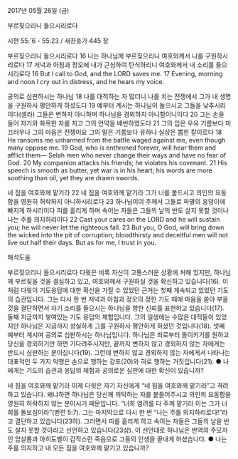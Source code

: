 2017년 05월 26일 (금)

부르짖으리니 들으시리로다



시편 55:`6 - 55:23 / 새찬송가 445 장


부르짖으리니 들으시리로다
16 나는 하나님께 부르짖으리니 여호와께서 나를 구원하시리로다 17 저녁과 아침과 정오에 내가 근심하여 탄식하리니 여호와께서 내 소리를 들으시리로다
16 But I call to God, and the LORD saves me. 17 Evening, morning and noon I cry out in distress, and he hears my voice.

공의로 심판하시는 하나님
18 나를 대적하는 자 많더니 나를 치는 전쟁에서 그가 내 생명을 구원하사 평안하게 하셨도다 19 예부터 계시는 하나님이 들으시고 그들을 낮추시리이다(셀라) 그들은 변하지 아니하며 하나님을 경외하지 아니함이니이다 20 그는 손을 들어 자기와 화목한 자를 치고 그의 언약을 배반하였도다 21 그의 입은 우유 기름보다 미끄러우나 그의 마음은 전쟁이요 그의 말은 기름보다 유하나 실상은 뽑힌 칼이로다
18 He ransoms me unharmed from the battle waged against me, even though many oppose me. 19 God, who is enthroned forever, will hear them and afflict them— Selah men who never change their ways and have no fear of God. 20 My companion attacks his friends; he violates his covenant. 21 His speech is smooth as butter, yet war is in his heart; his words are more soothing than oil, yet they are drawn swords.

네 짐을 여호와께 맡기라
22 네 짐을 여호와께 맡기라 그가 너를 붙드시고 의인의 요동함을 영원히 허락하지 아니하시리로다 23
하나님이여 주께서 그들로 파멸의 웅덩이에 빠지게 하시리이다 피를 흘리게 하며 속이는 자들은 그들의 날의 반도 살지 못할 것이나 나는 주를 의지하리이다
22 Cast your cares on the LORD and he will sustain you; he will never let the righteous fall. 23 But you, O God, will bring down the wicked into the pit of corruption; bloodthirsty and deceitful men will not live out half their days. But as for me, I trust in you.

해석도움





부르짖으리니 들으시리로다
다윗은 비록 자신이 고통스러운 상황에 처해 있지만, 하나님께 부르짖을 것을 결심하고 있고, 여호와께서 구원하실 것을 확신하고 있습니다(16). 이처럼 다윗이 기도응답에 대한 확신을 가질 수 있었던 근거는 첫째 계속되고 있었던 기도의 습관입니다. 그는 다시 한 번 저녁과 아침과 정오의 정한 기도 때에 마음을 쏟아 부을 것을 결단하면서 자기 소리를 들으시는 하나님을 향한 신뢰를 표현하고 있습니다(17). 둘째 지금까지 쌓여있는 기도 응답의 체험입니다. 그의 일생에는 수많은 대적들이 있었지만 하나님은 지금까지 성실하게 그를 구원하사 평안하게 하셨던 것입니다(18). 셋째 예부터 계시며 공의로 심판하시는 하나님입니다. 하나님은 죄로부터 돌이키기를 원하고 당신을 경외하기만 하면 기다려주시지만, 끝까지 변하지 않고 경외하지 않는 자에게는 반드시 심판하는 분이십니다(19). 그런데 변하지 않고 경외하지 않는 자에게서 나타나는 대표적인 두 가지 악행은 손으로 행하는 강포(20)와 혀로 행하는 거짓입니다(21).
● 나에게는 기도의 습관과 응답의 체험과 공의로운 심판에 대한 확신이 있습니까?

네 짐을 여호와께 맡기라
이제 다윗은 자기 자신에게 “네 짐을 여호와께 맡기라”고 격려하고 있습니다. 왜냐하면 하나님은 당신께 의탁하는 자를 붙들어주시고 의인의 요동함을 영원히 허락하지 않는 분이시기 때문입니다. “너희 염려를 다 주께 맡기라 이는 그가 너희를 돌보심이라”(벧전 5:7). 그는 마지막으로 다시 한 번 “나는 주를 의지하리로다!”라고 결단하고 있습니다(23하). 그러면서 피를 흘리게 하고 속이는 자들은 그들의 날을 반도 살지 못할 것이라고 선언하고 있습니다(23상). 이 선언대로 하나님은 반역의 주모자인 압살롬과 아히도벨이 갑작스런 죽음으로 그들의 인생을 끝내게 하셨습니다.
● 나는 주를 의지하고 내 모든 짐을 여호와께 맡기고 있습니까?